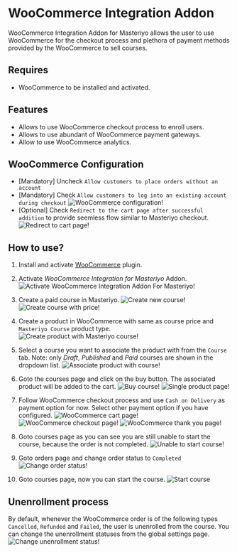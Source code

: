 # WooCommerce Integration Addon

WooCommerce Integration Addon for Masteriyo allows the user to use WooCommerce for the checkout process and plethora of payment methods provided by the WooCommerce to sell courses.

## Requires

- WooCommerce to be installed and activated.

## Features
- Allows to use WooCommerce checkout process to enroll users.
- Allows to use abundant of WooCommerce payment gateways.
- Allow to use WooCommerce analytics.

## WooCommerce Configuration
* [Mandatory] Uncheck `Allow customers to place orders without an account`
* [Mandatory] Check `Allow customers to log into an existing account during checkout`
![WooCommerce configuration!](https://i.imgur.com/cip5vlc.png)
* [Optional] Check `Redirect to the cart page after successful addition` to provide seemless flow similar to Masteriyo checkout.
![Redirect to cart page!](https://i.imgur.com/oVbwFUp.png)

## How to use?

1. Install and activate [WooCommerce](https://wordpress.org/plugins/woocommerce/) plugin.

2. Activate _WooCommerce Integration for Masteriyo_ Addon.
   ![Activate WooCommerce Integration Addon For Masteriyo!](https://i.imgur.com/qjeYmrQ.png)

3. Create a paid course in Masteriyo.
   ![Create new course!](https://i.imgur.com/w4IFMAq.png)
   ![Create course with price!](https://i.imgur.com/TgmtYbO.png)

4. Create a product in WooCommerce with same as course price and `Masteriyo Course` product type.
   ![Create product with Masteriyo course!](https://i.imgur.com/ia4sDfR.png)

5. Select a course you want to associate the product with from the `Course` tab. Note: only *Draft*, *Published* and *Paid* courses are shown in the dropdown list.
  ![Associate product with course!](https://i.imgur.com/kGuNFcG.png)

6. Goto the courses page and click on the buy button. The associated product will be added to the cart.
  ![Buy course!](https://i.imgur.com/pXBwkY8.png)
  ![Single product page!](https://i.imgur.com/hghG5Jg.png)

7. Follow WooCommerce checkout process and use `Cash on Delivery` as payment option for now. Select other payment option if you have configured.
  ![WooCommerce cart page!](https://i.imgur.com/Jg4ivn7.png)
  ![WooCommerce checkout page!](https://i.imgur.com/ZcLy2vu.png)
  ![WooCommerce thank you page!](https://i.imgur.com/bONGe2n.png)

8. Goto courses page as you can see you are still unable to start the course, because the order is not completed.
  ![Unable to start course!](https://i.imgur.com/pXBwkY8.png)

9. Goto orders page and change order status to `Completed`
  ![Change order status!](https://i.imgur.com/BRVfMJd.png)

10. Goto courses page, now you can start the course.
  ![Start course](https://i.imgur.com/RSLx2bj.png)

## Unenrollment process
By default, whenever the WooCommerce order is of the following types `Cancelled`, `Refunded` and `Failed`, the user is unenrolled from the course. You can change the unenrollment statuses from the global settings page.
  ![Change unenrollment status!](https://i.imgur.com/8lTnEUb.png)
